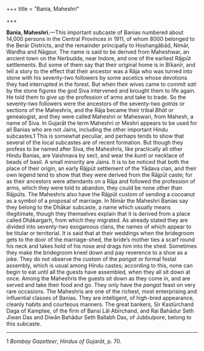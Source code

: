 +++
title = "Bania, Maheshri"

+++

**Bania, Maheshri.**—This important subcaste of Banias numbered about 14,000 persons in the Central Provinces in 1911, of whom 8000 belonged to the Berār Districts, and the remainder principally to Hoshangābād, Nimār, Wardha and Nāgpur. The name is said to be derived from Maheshwar, an ancient town on the Nerbudda, near Indore, and one of the earliest Rājpūt settlements. But some of them say that their original home is in Bīkanīr, and tell a story to the effect that their ancestor was a Rāja who was turned into stone with his seventy-two followers by some ascetics whose devotions they had interrupted in the forest. But when their wives came to commit *sati* by the stone figures the god Siva intervened and brought them to life again. He told them to give up the profession of arms and take to trade. So the seventy-two followers were the ancestors of the seventy-two *gotras* or sections of the Maheshris, and the Rāja became their tribal *Bhāt* or genealogist, and they were called Maheshri or Maheswari, from Mahesh, a name of Siva. In Gujarāt the term Maheshri or Meshri appears to be used for all Banias who are not Jains, including the other important Hindu subcastes.1 This is somewhat peculiar, and perhaps tends to show that several of the local subcastes are of recent formation. But though they profess to be named after Siva, the Maheshris, like practically all other Hindu Banias, are Vaishnava by sect, and wear the *kunti* or necklace of beads of basil. A small minority are Jains. It is to be noticed that both the place of their origin, an early Rājpūt settlement of the Yādava clan, and their own legend tend to show that they were derived from the Rājpūt caste; for as their ancestors were attendants on a Rāja and followed the profession of arms, which they were told to abandon, they could be none other than Rājpūts. The Maheshris also have the Rājpūt custom of sending a cocoanut as a symbol of a proposal of marriage. In Nimār the Maheshri Banias say they belong to the Dhākar subcaste, a name which usually means illegitimate, though they themselves explain that it is derived from a place called Dhākargarh, from which they migrated. As already stated they are divided into seventy-two exogamous clans, the names of which appear to be titular or territorial. It is said that at their weddings when the bridegroom gets to the door of the marriage-shed, the bride’s mother ties a scarf round his neck and takes hold of his nose and drags him into the shed. Sometimes they make the bridegroom kneel down and pay reverence to a shoe as a joke. They do not observe the custom of the *pangat* or formal festal assembly, which is usual among Hindu castes; according to this, none can begin to eat until all the guests have assembled, when they all sit down at once. Among the Maheshris the guests sit down as they come in, and are served and take their food and go. They only have the *pangat* feast on very rare occasions. The Maheshris are one of the richest, most enterprising and influential classes of Banias. They are intelligent, of high-bred appearance, cleanly habits and courteous manners. The great bankers, Sir Kastūrchand Daga of Kamptee, of the firm of Bansi Lāl Abīrchand, and Rai Bahādur Seth Jīwan Das and Diwān Bahādur Seth Ballabh Das, of Jubbulpore, belong to this subcaste. 

___________________

1 *Bombay Gazetteer*, *Hindus of Gujarāt*, p. 70. 


